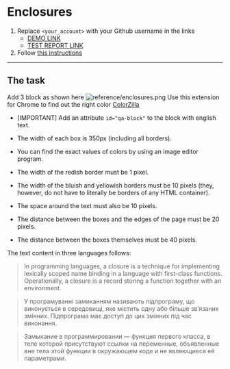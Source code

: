 # Enclosures
1. Replace `<your_account>` with your Github username in the links
    - [DEMO LINK](https://olesiatk.github.io/layout_enclosures/) <br>
    - [TEST REPORT LINK](https://olesiatk.github.io/layout_enclosures/report/html_report/)
2. Follow [this instructions](https://mate-academy.github.io/layout_task-guideline/)
___

## The task
Add 3 block as shown here ![reference/enclosures.png](reference/enclosures.png)
Use this extension for Chrome to find out the right color [ColorZilla](https://chrome.google.com/webstore/detail/colorzilla/bhlhnicpbhignbdhedgjhgdocnmhomnp?hl=en)
* [IMPORTANT] Add an attribute `id="qa-block"` to the block with english text.

* The width of each box is 350px (including all borders).
* You can find the exact values of colors by using an image editor program.
* The width of the redish border must be 1 pixel.
* The width of the bluish and yellowish borders must be 10 pixels (they, however,
do not have to literally be borders of any HTML container).
* The space around the text must also be 10 pixels.
* The distance between the boxes and the edges of the page must be 20 pixels.
* The distance between the boxes themselves must be 40 pixels.

The text content in three languages follows:

> In programming languages, a closure is a technique for implementing lexically
scoped name binding in a language with first-class functions. Operationally, a
closure is a record storing a function together with an environment.

> У програмуванні замиканням називають підпрограму, що виконується в середовищі,
яке містить одну або більше зв’язаних змінних. Підпрограма має доступ до цих
змінних під час виконання.

> Замыкание в программировании — функция первого класса, в теле которой
присутствуют ссылки на переменные, объявленные вне тела этой функции в
окружающем коде и не являющиеся её параметрами.
